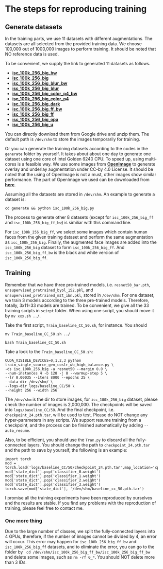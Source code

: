 # The steps for reproducing training

## Generate datasets

In the training parts, we use 11 datasets with different augmentations. The datasets are all selected from the provided training data. We choose 100,000 out of 1000,000 images to perform training. It should be noted that NO reference data is used.

To be convenient, we supply the link to generated 11 datasets as follows.

* [**isc_100k_256_big_bw**](https://drive.google.com/file/d/1-0bgvXogN133OJWb-V4PB9OJbk2Xrl_f/view?usp=sharing)
* [**isc_100k_256_big**](https://drive.google.com/file/d/1-5vhQBvemdHQ3VGJCqG8oWKo2D02xBCU/view?usp=sharing) 
* [**isc_100k_256_big_blur_bw**](https://drive.google.com/file/d/1-62EKA4W7rVzNsp8dwnQn6KyFMKJ3Too/view?usp=sharing)
* [**isc_100k_256_big_blur**](https://drive.google.com/file/d/1TIdM19vtRguN00bWN8mYN79xHqphxay4/view?usp=sharing)
* [**isc_100k_256_big_color_p4_bw**](https://drive.google.com/file/d/1-EFpe76hFA59oXzoAgy_T-uJHdw6mDRT/view?usp=sharing)
* [**isc_100k_256_big_color_p4**](https://drive.google.com/file/d/1-LS9fh1bD7072a2sgs9Q7bH-Tmq0ftbo/view?usp=sharing)
* [**isc_100k_256_big_dark**](https://drive.google.com/file/d/1-WUeF1mrEdCzqu8uIlZdYFLqSSZLr4q3/view?usp=sharing)
* [**isc_100k_256_big_ff_bw**](https://drive.google.com/file/d/1-cPN8KjwYTjZnuSrRfrLrsJw8Yf9UBVh/view?usp=sharing)
* [**isc_100k_256_big_ff**](https://drive.google.com/file/d/1uK7zD-laaNbF4U-qaHyJ92WN1Q3Wq2_Y/view?usp=sharing)
* [**isc_100k_256_big_opa**](https://drive.google.com/file/d/1vQuneoJvcQJ9kckpJDmPFhgbWK010YBa/view?usp=sharing)
* [**isc_100k_256_big_u**](https://drive.google.com/file/d/10q7MdgRq806HdOn9V1KHRXuFBi1AOj-m/view?usp=sharing)


You can directly download them from Google drive and unzip them. The default path is ```/dev/shm``` to store the images temporarily for training.


Or you can generate the training datasets according to the codes in the ```generate``` folder by yourself. It takes about about one day to generate one dataset using one core of Intel Golden 6240 CPU. To speed up, using multi-cores is a feasible way. We use some images from [**OpenImage**](https://opensource.google/projects/open-images-dataset) to generate overlay and underlay augmentation under CC-by 4.0 License. It should be noted that the using of OpenImage is not a must, other images show similar performance. The part of OpenImage we used can be downloaded from [**here**](https://drive.google.com/file/d/102JynPEzqiZ83zAdquFbrQah2JbXFOuu/view?usp=sharing). 

Assuming all the datasets are stored in ```/dev/shm```. An example to generate a dataset is:
```
cd generate && python isc_100k_256_big.py
```
The process to generate other 8 datasets (except for ```isc_100k_256_big_ff``` and ```isc_100k_256_big_ff_bw```) is similiar with this command line.

For ```isc_100k_256_big_ff```, we select some images which contain human faces from the given training dataset and perform the same augmentation as ```isc_100k_256_big```. Finally, the augmented face images are added into the ```isc_100k_256_big``` dataset to form ```isc_100k_256_big_ff```. And ```isc_100k_256_big_ff_bw``` is the black and white version of ```isc_100k_256_big_ff```.


## Training

Remember that we have three pre-trained models, i.e. ```resnet50_bar.pth```, ```unsupervised_pretrained_byol_152.pkl```, and ```unsupervised_pretrained_m2t_ibn.pkl```, stored in ```/dev/shm```. For one dataset, we train 3 models according to the three pre-trained models. Therefore, totally, 3x11=33 models are trained. To be convenient, we give all the 33 training scripts in ```scirpt``` folder. When using one script, you should move it by ```mv xxx.sh ../```. 

Take the first script, ```Train_baseline_CC_50.sh```, for instance. You should
```
mv Train_baseline_CC_50.sh ../
```
```
bash Train_baseline_CC_50.sh
```

Take a look to the ```Train_baseline_CC_50.sh```:
```
CUDA_VISIBLE_DEVICES=0,1,2,3 python train_single_source_gem_coslr_wb_high_balance.py \
-ds isc_100k_256_big -a resnet50 --margin 0.0 \
--num-instances 4 -b 128 -j 8 --warmup-step 5 \
--lr 0.00035 --iters 8000 --epochs 25 \
--data-dir /dev/shm/ \
--logs-dir logs/baseline_CC/50 \
--height 256 --width 256
```
The ```/dev/shm``` is the dir to store images, for ```isc_100k_256_big``` dataset, please check the number of images is 2,000,000. The checkpoints will be saved into ```logs/baseline_CC/50```. And the final checkpoint, i.e. ```checkpoint_24.pth.tar```, will be used to test. Please do NOT change any hyper-parameters in any scripts. We support resume training from a checkpoint, and the process can be finished automatically by adding ```--auto_resume```.


Also, to be efficient, you should use the ```Tran.py``` to discard all the fully-connected layers. You should change the path to ```checkpoint_24.pth.tar``` and the path to save by yourself, the following is an example:

```
import torch
mod = torch.load('logs/baseline_CC/50/checkpoint_24.pth.tar',map_location='cpu')
mod['state_dict'].pop('classifier_0.weight')
mod['state_dict'].pop('classifier_1.weight')
mod['state_dict'].pop('classifier_2.weight')
mod['state_dict'].pop('classifier_3.weight')
torch.save(mod['state_dict'], '/dev/shm/baseline_cc_50.pth.tar')
```

I promise all the training experiments have been reproduced by ourselves and the results are stable. If you find any problems with the reproduction of training, please feel free to contact me.

### One more thing
Due to the large number of classes, we split the fully-connected layers into 4 GPUs, therefore, if the number of images cannot be divided by 4, an error will occur. This error may happen for ```isc_100k_256_big_ff_bw``` and ```isc_100k_256_big_ff``` datasets, and to eliminate the error, you can go to the folder by ``` cd /dev/shm/isc_100k_256_big_ff_bw/isc_100k_256_big_ff_bw``` and delete some images, such as ```rm -rf 0_*```. You should NOT delete more than 3 IDs.







